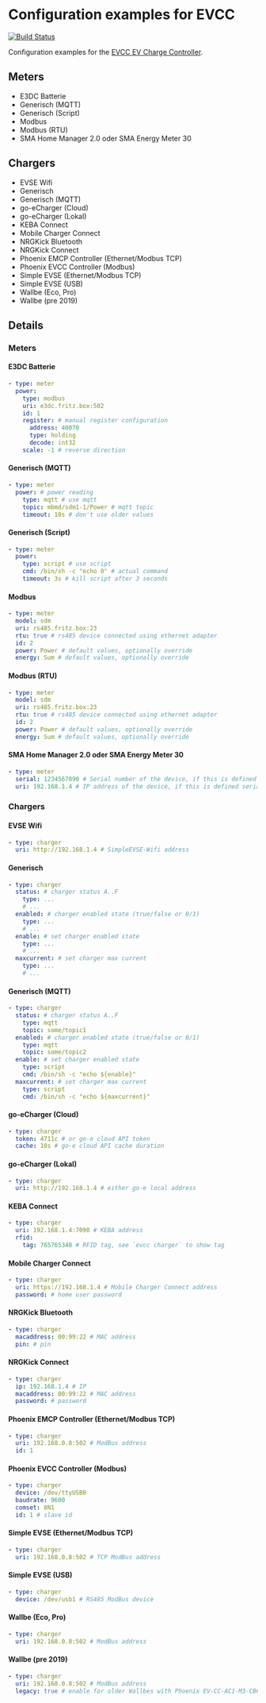 # Configuration examples for EVCC

[![Build Status](https://travis-ci.org/andig/evcc-config.svg?branch=master)](https://travis-ci.org/andig/evcc-config)

Configuration examples for the [EVCC EV Charge Controller](https://github.com/andig/evcc).

## Meters

- E3DC Batterie
- Generisch (MQTT)
- Generisch (Script)
- Modbus
- Modbus (RTU)
- SMA Home Manager 2.0 oder SMA Energy Meter 30

## Chargers

- EVSE Wifi
- Generisch
- Generisch (MQTT)
- go-eCharger (Cloud)
- go-eCharger (Lokal)
- KEBA Connect
- Mobile Charger Connect
- NRGKick Bluetooth
- NRGKick Connect
- Phoenix EMCP Controller (Ethernet/Modbus TCP)
- Phoenix EVCC Controller (Modbus)
- Simple EVSE (Ethernet/Modbus TCP)
- Simple EVSE (USB)
- Wallbe (Eco, Pro)
- Wallbe (pre 2019)

## Details

### Meters


#### E3DC Batterie

```yaml
- type: meter
  power:
    type: modbus
    uri: e3dc.fritz.box:502
    id: 1
    register: # manual register configuration
      address: 40070
      type: holding
      decode: int32
    scale: -1 # reverse direction
```

#### Generisch (MQTT)

```yaml
- type: meter
  power: # power reading
    type: mqtt # use mqtt
    topic: mbmd/sdm1-1/Power # mqtt topic
    timeout: 10s # don't use older values
```

#### Generisch (Script)

```yaml
- type: meter
  power:
    type: script # use script
    cmd: /bin/sh -c "echo 0" # actual command
    timeout: 3s # kill script after 3 seconds
```

#### Modbus

```yaml
- type: meter
  model: sdm
  uri: rs485.fritz.box:23
  rtu: true # rs485 device connected using ethernet adapter
  id: 2
  power: Power # default values, optionally override
  energy: Sum # default values, optionally override
```

#### Modbus (RTU)

```yaml
- type: meter
  model: sdm
  uri: rs485.fritz.box:23
  rtu: true # rs485 device connected using ethernet adapter
  id: 2
  power: Power # default values, optionally override
  energy: Sum # default values, optionally override
```

#### SMA Home Manager 2.0 oder SMA Energy Meter 30

```yaml
- type: meter
  serial: 1234567890 # Serial number of the device, if this is defined uri is not needed!
  uri: 192.168.1.4 # IP address of the device, if this is defined serial is not needed!
```


### Chargers


#### EVSE Wifi

```yaml
- type: charger
  uri: http://192.168.1.4 # SimpleEVSE-Wifi address
```

#### Generisch

```yaml
- type: charger
  status: # charger status A..F
    type: ...
    # ...
  enabled: # charger enabled state (true/false or 0/1)
    type: ...
    # ...
  enable: # set charger enabled state
    type: ...
    # ...
  maxcurrent: # set charger max current
    type: ...
    # ...
```

#### Generisch (MQTT)

```yaml
- type: charger
  status: # charger status A..F
    type: mqtt
    topic: some/topic1
  enabled: # charger enabled state (true/false or 0/1)
    type: mqtt
    topic: some/topic2
  enable: # set charger enabled state
    type: script
    cmd: /bin/sh -c "echo ${enable}"
  maxcurrent: # set charger max current
    type: script
    cmd: /bin/sh -c "echo ${maxcurrent}"
```

#### go-eCharger (Cloud)

```yaml
- type: charger
  token: 4711c # or go-e cloud API token
  cache: 10s # go-e cloud API cache duration
```

#### go-eCharger (Lokal)

```yaml
- type: charger
  uri: http://192.168.1.4 # either go-e local address
```

#### KEBA Connect

```yaml
- type: charger
  uri: 192.168.1.4:7090 # KEBA address
  rfid:
    tag: 765765348 # RFID tag, see `evcc charger` to show tag
```

#### Mobile Charger Connect

```yaml
- type: charger
  uri: https://192.168.1.4 # Mobile Charger Connect address
  password: # home user password
```

#### NRGKick Bluetooth

```yaml
- type: charger
  macaddress: 00:99:22 # MAC address
  pin: # pin
```

#### NRGKick Connect

```yaml
- type: charger
  ip: 192.168.1.4 # IP
  macaddress: 00:99:22 # MAC address
  password: # password
```

#### Phoenix EMCP Controller (Ethernet/Modbus TCP)

```yaml
- type: charger
  uri: 192.168.0.8:502 # ModBus address
  id: 1
```

#### Phoenix EVCC Controller (Modbus)

```yaml
- type: charger
  device: /dev/ttyUSB0
  baudrate: 9600
  comset: 8N1
  id: 1 # slave id
```

#### Simple EVSE (Ethernet/Modbus TCP)

```yaml
- type: charger
  uri: 192.168.0.8:502 # TCP ModBus address
```

#### Simple EVSE (USB)

```yaml
- type: charger
  device: /dev/usb1 # RS485 ModBus device
```

#### Wallbe (Eco, Pro)

```yaml
- type: charger
  uri: 192.168.0.8:502 # ModBus address
```

#### Wallbe (pre 2019)

```yaml
- type: charger
  uri: 192.168.0.8:502 # ModBus address
  legacy: true # enable for older Wallbes with Phoenix EV-CC-AC1-M3-CBC-RCM controller
```

